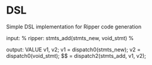 # DSL

Simple DSL implementation for Ripper code generation

input:   % ripper: stmts_add(stmts_new, void_stmt) %

output:
    VALUE v1, v2;
    v1 = dispatch0(stmts_new);
    v2 = dispatch0(void_stmt);
    $$ = dispatch2(stmts_add, v1, v2);